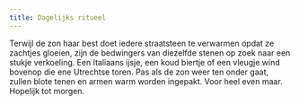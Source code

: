 ```yaml
---
title: Dagelijks ritueel
---
```

Terwijl de zon haar best doet iedere straatsteen te verwarmen opdat ze zachtjes gloeien, zijn de bedwingers van diezelfde stenen op zoek naar een stukje verkoeling. Een Italiaans ijsje, een koud biertje of een vleugje wind bovenop die ene Utrechtse toren. Pas als de zon weer ten onder gaat, zullen blote tenen en armen warm worden ingepakt. Voor heel even maar. Hopelijk tot morgen.
